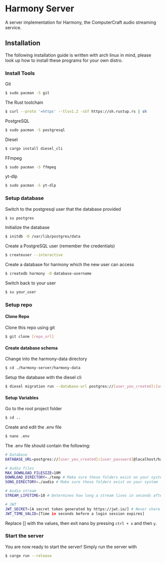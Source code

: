 # Harmony Server
A server implementation for Harmony, the ComputerCraft audio streaming service.

## Installation
The following installation guide is written with arch linux in mind, please look up how to install these programs for your own distro.

### Install Tools
Git
```sh
$ sudo pacman -S git
```

The Rust toolchain
```sh
$ curl --proto '=https' --tlsv1.2 -sSf https://sh.rustup.rs | sh
```

PostgreSQL
```sh
$ sudo pacman -S postgresql
```

Diesel
```sh
$ cargo install diesel_cli
```

FFmpeg
```sh
$ sudo pacman -S ffmpeg
```

yt-dlp
```sh
$ sudo pacman -S yt-dlp
```

### Setup database
Switch to the postgresql user that the database provided
```sh
$ su postgres 
```

Initialize the database
```sh
$ initdb -D /var/lib/postgres/data
```

Create a PostgreSQL user (remember the credentials)
```sh
$ createuser --interactive
```

Create a database for harmony which the new user can access
```sh
$ createdb harmony -O database-username
```

Switch back to your user
```sh
$ su your_user 
```

### Setup repo
#### Clone Repo
Clone this repo using git
```sh
$ git clone [repo_url]
```

#### Create database schema
Change into the harmony-data directory
```sh
$ cd ./harmony-server/harmony-data
```

Setup the database with the diesel cli
```sh
$ diesel migration run --database-url postgres://[user_you_created]:[user_password]@localhost/harmony
```

#### Setup Variables
Go to the root project folder
```sh
$ cd ..
```

Create and edit the .env file
```sh
$ nano .env
```

The .env file should contain the following:
```sh
# Database
DATABASE_URL=postgres://[user_you_created]:[user_password]@localhost/harmony # Never share this with anyone!

# Audio files
MAX_DOWNLOAD_FILESIZE=10M
DOWNLOAD_DIRECTORY=./temp # Make sure these folders exist on your system
SONG_DIRECTORY=./audio # Make sure these folders exist on your system

# Audio stream
STREAM_LIFETIME=10 # Determines how long a stream lives in seconds after no requests have been made to it

# JWT
JWT_SECRET=[A secret token generated by https://jwt.io/] # Never share this with anyone!
JWT_TIME_VALID=[Time in seconds before a login session expires]
```

Replace [] with the values, then exit nano by pressing `ctrl + x` and then `y`.

### Start the server
You are now ready to start the server! Simply run the server with
```sh
$ cargo run --release
```
